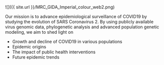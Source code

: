 ![]({{ site.url }}/MRC_GIDA_Imperial_colour_web2.png)

Our mission is to advance epidemiological surveillance of COVID19 by studying the evolution of SARS Coronavirus 2. 
By using publicly available virus genomic data, phylogenetic analysis and advanced population genetic modeling, we aim to shed light on

- Growth and decline of COVID19 in various populations
- Epidemic origins 
- The impact of public health interventions
- Future epidemic trends 

<!-- 
Evolution of SARS CoV 2 is shaped by epidemiological dynamics and patterns of dispersal between cities, regions and countries. 
--> 
